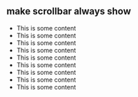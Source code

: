 ## make scrollbar always show


<style>
#exmp_01 ul {
  max-height:150px;
  overflow:scroll;
}

#exmp_01 ::-webkit-scrollbar {
  -webkit-appearance: none;
  width: 10px;
}

#exmp_01 ::-webkit-scrollbar-thumb {
  border-radius: 5px;
  background-color: rgba(0,0,0,.5);
  -webkit-box-shadow: 0 0 1px rgba(255,255,255,.5);
}
</style>
<div id='exmp_01'>
<ul>
  <li>This is some content</li>
  <li>This is some content</li>
  <li>This is some content</li>
  <li>This is some content</li>
  <li>This is some content</li>
  <li>This is some content</li>
  <li>This is some content</li>
  <li>This is some content</li>
  <li>This is some content</li>
  <li>This is some content</li>
  <li>This is some content</li>
  <li>This is some content</li>
</ul>
</div>